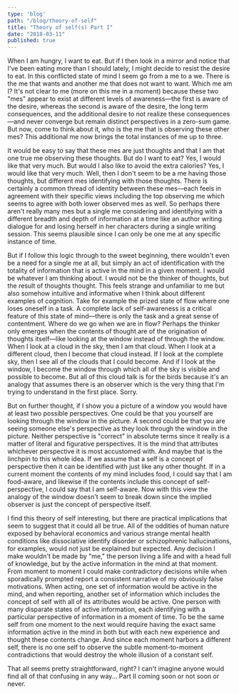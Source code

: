 ```yaml
---
type: 'blog'
path: "/blog/theory-of-self"
title: "Theory of self(s) Part I"
date: "2018-03-11"
published: true
---
```

When I am hungry, I want to eat. But if I then look in a mirror and notice that I've been eating more than I should lately, I might decide to resist the desire to eat. In this conflicted state of mind I seem go from a me to a we. There is the me that wants and another me that does not want to want. Which me am I? It's not clear to me (more on this me in a moment) because these two "mes" appear to exist at different levels of awareness—the first is aware of the desire, whereas the second is aware of the desire, the long term consequences, and the additional desire to not realize these consequences—and never converge but remain distinct perspectives in a zero-sum game. But now, come to think about it, who is the me that is observing these other mes? This additional me now brings the total instances of me up to three.

It would be easy to say that these mes are just thoughts and that I am that one true me observing these thoughts. But do I want to eat? Yes, I would like that very much. But would I also like to avoid the extra calories? Yes, I would like that very much. Well, then I don't seem to be a me having those thoughts, but different mes identifying with those thoughts. There is certainly a common thread of identity between these mes—each feels in agreement with their specific views including the top observing me which seems to agree with both lower observed mes as well. So perhaps there aren't really many mes but a single me considering and identifying with a different breadth and depth of information at a time like an author writing dialogue for and losing herself in her characters during a single writing session. This seems plausible since I can only be one me at any specific instance of time.

But if I follow this logic through to the sweet beginning, there wouldn't even be a need for a single me at all, but simply an act of identification with the totality of information that is active in the mind in a given moment. I would be whatever I am thinking about. I would not be the thinker of thoughts, but the result of thoughts thought. This feels strange and unfamiliar to me but also somehow intuitive and informative when I think about different examples of cognition. Take for example the prized state of flow where one loses oneself in a task. A complete lack of self-awareness is a critical feature of this state of mind—there is only the task and a great sense of contentment. Where do we go when we are in flow? Perhaps the thinker only emerges when the contents of thought are of the origination of thoughts itself—like looking at the window instead of through the window. When I look at a cloud in the sky, then I am that cloud. When I look at a different cloud, then I become that cloud instead. If I look at the complete sky, then I see all of the clouds that I could become. And if I look at the window, I become the window through which all of the sky is visible and possible to become. But all of this cloud talk is for the birds because it's an analogy that assumes there is an observer which is the very thing that I'm trying to understand in the first place. Sorry.

But on further thought, if I show you a picture of a window you would have at least two possible perspectives. One could be that you yourself are looking through the window in the picture. A second could be that you are seeing someone else's perspective as they look through the window in the picture. Neither perspective is "correct" in absolute terms since it really is a matter of literal and figurative perspectives. It is the mind that attributes whichever perspective it is most accustomed with. And maybe that is the linchpin to this whole idea. If we assume that a self is a concept of perspective then it can be identified with just like any other thought. If in a current moment the contents of my mind includes food, I could say that I am food-aware, and likewise if the contents include this concept of self-perspective, I could say that I am self-aware. Now with this view the analogy of the window doesn't seem to break down since the implied observer is just the concept of perspective itself.

I find this theory of self interesting, but there are practical implications that seem to suggest that it could all be true. All of the oddities of human nature exposed by behavioral economics and various strange mental health conditions like dissociative identify disorder or schizophrenic hallucinations, for examples, would not just be explained but expected. Any decision I make wouldn't be made by "me," the person living a life and with a head full of knowledge, but by the active information in the mind at that moment. From moment to moment I could make contradictory decisions while when sporadically prompted report a consistent narrative of my obviously false motivations. When acting, one set of information would be active in the mind, and when reporting, another set of information which includes the concept of self with all of its attributes would be active. One person with many disparate states of active information, each identifying with a particular perspective of information in a moment of time. To be the same self from one moment to the next would require having the exact same information active in the mind in both but with each new experience and thought these contents change. And since each moment harbors a different self, there is no one self to observe the subtle moment-to-moment contradictions that would destroy the whole illusion of a constant self.

That all seems pretty straightforward, right? I can't imagine anyone would find all of that confusing in any way... Part II coming soon or not soon or never.
